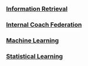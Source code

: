 ### [Information Retrieval](IR.md)

### [Internal Coach Federation](ICF.md)

### [Machine Learning](ML.md)

### [Statistical Learning](SL.md)

